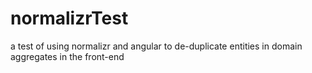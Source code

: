# normalizrTest
a test of using normalizr and angular to de-duplicate entities in domain aggregates in the front-end
